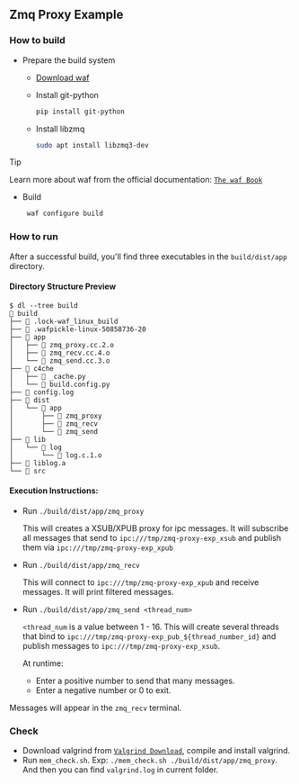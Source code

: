 ## Zmq Proxy Example

### How to build

- Prepare the build system

  - [Download waf](https://waf.io/)
  - Install git-python

    ```bash
    pip install git-python
    ```

  - Install libzmq

    ```bash
    sudo apt install libzmq3-dev
    ```

> [!TIP]
> Learn more about waf from the official documentation:
> [`The waf Book`](https://waf.io/book/)

- Build

  ```bash
   waf configure build
  ```

### How to run

After a successful build, you'll find three executables in the `build/dist/app` directory.

#### Directory Structure Preview

```log
$ dl --tree build
 build
├──  .lock-waf_linux_build
├──  .wafpickle-linux-50858736-20
├──  app
│   ├──  zmq_proxy.cc.2.o
│   ├──  zmq_recv.cc.4.o
│   └──  zmq_send.cc.3.o
├──  c4che
│   ├──  _cache.py
│   └──  build.config.py
├──  config.log
├──  dist
│   └──  app
│       ├──  zmq_proxy
│       ├──  zmq_recv
│       └──  zmq_send
├──  lib
│   └──  log
│       └──  log.c.1.o
├──  liblog.a
└── 󱧼 src
```

#### Execution Instructions:

- Run `./build/dist/app/zmq_proxy`

  This will creates a XSUB/XPUB proxy for ipc messages. It will subscribe all messages that send to `ipc:///tmp/zmq-proxy-exp_xsub` and publish them via `ipc:///tmp/zmq-proxy-exp_xpub`

- Run `./build/dist/app/zmq_recv`

  This will connect to `ipc:///tmp/zmq-proxy-exp_xpub` and receive messages. It will print filtered messages.

- Run `./build/dist/app/zmq_send <thread_num>`

  `<thread_num` is a value between 1 - 16. This will create several threads that bind to `ipc:///tmp/zmq-proxy-exp_pub_${thread_number_id}` and publish messages to `ipc:///tmp/zmq-proxy-exp_xsub`.

  At runtime:

  - Enter a positive number to send that many messages.
  - Enter a negative number or 0 to exit.

Messages will appear in the `zmq_recv` terminal.

### Check

- Download valgrind from [`Valgrind Download`](https://valgrind.org/downloads/), compile and install valgrind.
- Run `mem_check.sh`. Exp: `./mem_check.sh ./build/dist/app/zmq_proxy`. And then you can find `valgrind.log` in current folder.
